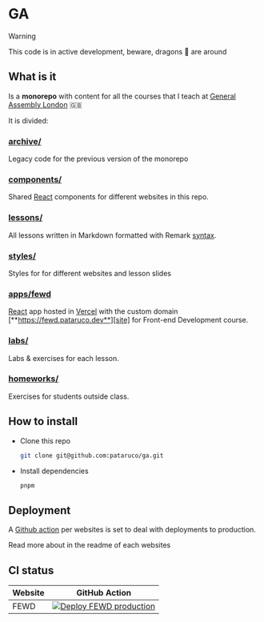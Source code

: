 # GA

> [!WARNING]
> This code is in active development, beware, dragons 🐉 are around

## What is it

Is a **monorepo** with content for all the courses that I teach at [General Assembly London][ga] 🇬🇧

It is divided:

### [archive/](./archive/readme.md)

Legacy code for the previous version of the monorepo

### [components/](./components/README.md)

Shared [React][react] components for different websites in this repo.

### [lessons/](./lessons/readme.md)

All lessons written in Markdown formatted with Remark [syntax][remark-syntax].

### [styles/](./styles/README.md)

Styles for for different websites and lesson slides

### [apps/fewd](./apps/fewd/readme.md)

[React][react] app hosted in [Vercel][vercel] with the custom domain [**https://fewd.pataruco.dev**][site] for Front-end Development course.

### [labs/](./labs/readme.md)

Labs & exercises for each lesson.

### [homeworks/](./homeworks/readme.md)

Exercises for students outside class.

## How to install

- Clone this repo

  ```sh
  git clone git@github.com:pataruco/ga.git
  ```

- Install dependencies

  ```sh
  pnpm
  ```

## Deployment

A [Github action][gh-actions] per websites is set to deal with deployments to production.

Read more about in the readme of each websites

## CI status

| Website | GitHub Action                                                                                                                                                                                   |
| ------- | ----------------------------------------------------------------------------------------------------------------------------------------------------------------------------------------------- |
| FEWD    | [![Deploy FEWD production](https://github.com/pataruco/ga/actions/workflows/deploy-fewd-production.yml/badge.svg)](https://github.com/pataruco/ga/actions/workflows/deploy-fewd-production.yml) |

[react]: https://reactjs.org/
[vercel]: https://vercel.com
[ga]: https://generalassemb.ly/locations/london
[gh-actions]: https://github.com/features/actions
[remark]: https://github.com/gnab/remark/
[remark-syntax]: https://github.com/gnab/remark/wiki/Markdown
[git-tag]: https://git-scm.com/book/en/v2/Git-Basics-Tagging
[site]: https://fewd.pataruco.dev/
[site-fewd-es]: https://fewd-es.pataruco.dev/
[site-jsd]: https://jsd.pataruco.dev/
[@websites]: ./@websites/readme.md
[@shared/lessons]: ./@shared/lessons/readme.md
